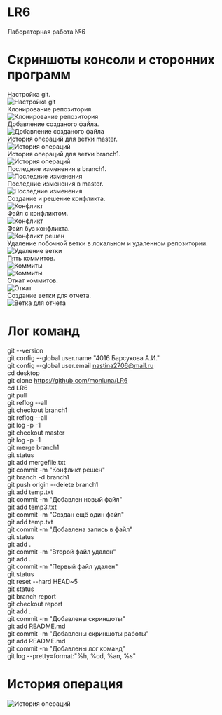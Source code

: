 # LR6
Лабораторная работа №6
# Скриншоты консоли и сторонних программ
Настройка git.<br>
![Настройка git](/imades/1.png)<br>
Клонирование репозитория.<br>
![Клонирование репозитория](/imades/2.png)<br>
Добавление созданого файла.<br>
![Добавление созданого файла](/imades/3.png)<br>
История операций для ветки master.<br>
![История операций](/imades/4.png)<br>
История операций для ветки branch1.<br>
![История операций](/imades/5.png)<br>
Последние изменения в branch1.<br>
![Последние изменения](/imades/6.png)<br>
Последние изменения в master.<br>
![Последние изменения](/imades/7.png)<br>
Создание и решение конфликта.<br>
![Конфликт](/imades/8.png)<br>
Файл с конфликтом.<br>
![Конфликт](/imades/блокнот1.png)<br>
Файл буз конфликта.<br>
![Конфликт решен](/imades/блокнот2.png)<br>
Удаление побочной ветки в локальном и удаленном репозитории.<br>
![Удаление ветки](/imades/9.png)<br>
Пять коммитов.<br>
![Коммиты](/imades/10.png)<br>
![Коммиты](/imades/11.png)<br>
Откат коммитов.<br>
![Откат](/imades/12.png)<br>
Создание ветки для отчета.<br>
![Ветка для отчета](/imades/13.png)<br>
# Лог команд
git --version<br>
git config --global user.name "4016 Барсукова А.И."<br>
git config --global user.email nastina2706@mail.ru<br>
cd desktop<br>
git clone https://github.com/monluna/LR6<br>
cd LR6<br>
git pull<br>
git reflog --all<br>
git checkout branch1<br>
git reflog --all<br>
git log -p -1<br>
git checkout master<br>
git log -p -1<br>
git merge branch1<br>
git status<br>
git add mergefile.txt<br>
git commit -m "Конфликт решен"<br>
git branch -d branch1<br>
git push origin --delete branch1<br>
git add temp.txt<br>
git commit -m "Добавлен новый файл"<br>
git add temp3.txt<br>
git commit -m "Создан ещё один файл"<br>
git add temp.txt<br>
git commit -m "Добавлена запись в файл"<br>
git status<br>
git add .<br>
git commit -m "Второй файл удален"<br>
git add .<br>
git commit -m "Первый файл удален"<br>
git status<br>
git reset --hard HEAD~5<br>
git status<br>
git branch report<br>
git checkout report<br>
git add .<br>
git commit -m "Добавлены скриншоты"<br>
git add README.md<br>
git commit -m "Добавлены скриншоты работы"<br>
git add README.md<br>
git commit -m "Добавлены лог команд"<br>
git log --pretty=format:"%h, %cd, %an, %s"<br>
# История операция
![История операций](/imades/14.png)